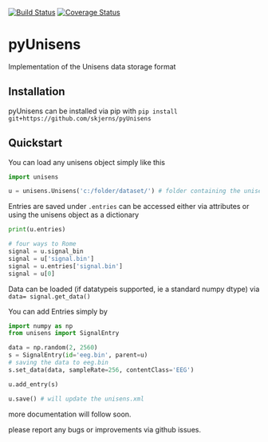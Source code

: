 [![Build Status](https://travis-ci.com/skjerns/pyUnisens.svg?branch=master)](https://travis-ci.com/skjerns/pyUnisens)  [![Coverage Status](https://coveralls.io/repos/github/skjerns/pyUnisens/badge.svg?branch=master)](https://coveralls.io/github/skjerns/pyUnisens?branch=master)

# pyUnisens
Implementation of the Unisens data storage format

## Installation
pyUnisens can be installed via pip with
`pip install git+https://github.com/skjerns/pyUnisens`

## Quickstart

You can load any unisens object simply like this

```Python
import unisens

u = unisens.Unisens('c:/folder/dataset/') # folder containing the unisens.xml
```

Entries are saved under `.entries` can be accessed either via attributes or using the unisens object as a dictionary

```Python
print(u.entries)

# four ways to Rome
signal = u.signal_bin
signal = u['signal.bin']
signal = u.entries['signal.bin']
signal = u[0]
```

Data can be loaded (if datatypeis supported, ie a standard numpy dtype) via `data= signal.get_data()`

You can add Entries simply by

```Python
import numpy as np
from unisens import SignalEntry

data = np.random(2, 2560)
s = SignalEntry(id='eeg.bin', parent=u)
# saving the data to eeg.bin
s.set_data(data, sampleRate=256, contentClass='EEG')

u.add_entry(s)

u.save() # will update the unisens.xml
```

more documentation will follow soon.

please report any bugs or improvements via github issues.